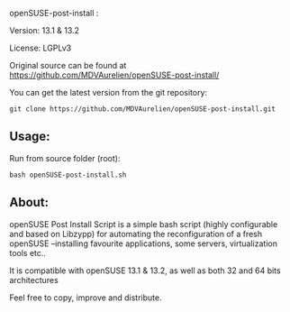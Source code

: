 openSUSE-post-install :

Version: 13.1 & 13.2

License: LGPLv3

Original source can be found at https://github.com/MDVAurelien/openSUSE-post-install/

You can get the latest version from the git repository:

    git clone https://github.com/MDVAurelien/openSUSE-post-install.git

## Usage:

Run from source folder (root):

    bash openSUSE-post-install.sh

## About:

openSUSE Post Install Script is a simple bash script (highly configurable and based on Libzypp) for automating the reconfiguration of a fresh openSUSE –installing favourite applications, some servers, virtualization tools etc.. 

It is compatible with openSUSE 13.1 & 13.2, as well as both 32 and 64 bits architectures 

Feel free to copy, improve and distribute.
